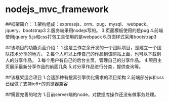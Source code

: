 # nodejs_mvc_framework
##框架简介：
1.架构组成：expressjs、orm、pug、mysql、 webpack、jquery、bootstrap3
2.服务端采用nodejs写的。
3.页面模板使用的是pug
4.前端使用jquery
5.js和css打包工具使用的是webpack
6.页面样式采用bootstrap3

##该项目的功能页面介绍：
1.这是工作之余开发的一个团队项目，是建立一个团队技术分享的地方。
2.每个人可以上传自己的作品到该网站上面，也可以下载别人的分享作品。
3.每个用户有自己的后台主页，管理自己的分享作品。
4.项目主页展示最新分享作品的前面几条
5.对分享作品进行分类，提供查询等。


##该框架适合项目
1.合适那种有搜索引擎优化需求的项目架构
2.前端部分js和css已经做了支持ie6+的浏览器兼容


##需要完善的地方
1.目前server端的node，对数据库操作还没有做事务处理。